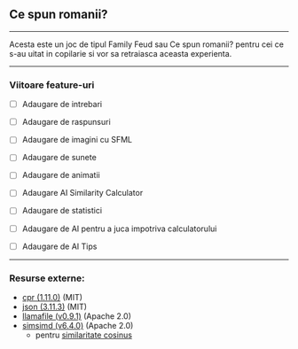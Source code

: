 ## Ce spun romanii?

<hr>
Acesta este un joc de tipul Family Feud sau 
Ce spun romanii? pentru cei ce s-au uitat in copilarie
si vor sa retraiasca aceasta experienta. 
<hr>






### Viitoare feature-uri

- [ ] Adaugare de intrebari
  
- [ ] Adaugare de raspunsuri
  
- [ ] Adaugare de imagini cu SFML
  
- [ ] Adaugare de sunete
  
- [ ] Adaugare de animatii
  
- [ ] Adaugare AI Similarity Calculator
  
- [ ] Adaugare de statistici
  
- [ ] Adaugare de AI pentru a juca impotriva calculatorului
  
- [ ] Adaugare de AI Tips
<hr>

### Resurse externe:

- [cpr (1.11.0)](https://github.com/libcpr/cpr/releases/tag/1.11.0) (MIT)
- [json (3.11.3)](https://github.com/nlohmann/json/releases/tag/v3.11.3) (MIT)
- [llamafile (v0.9.1)](https://github.com/Mozilla-Ocho/llamafile) (Apache 2.0)
- [simsimd (v6.4.0)](https://github.com/ashvardanian/simsimd) (Apache 2.0)
    - pentru <a href="https://en.wikipedia.org/wiki/Cosine_similarity">similaritate cosinus</a>
